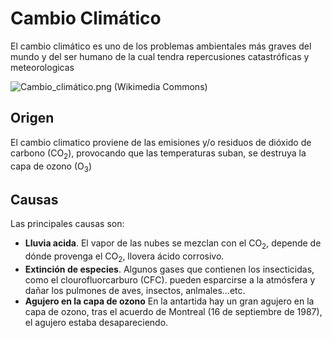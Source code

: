 # Cambio Climático

El cambio climático es uno de los problemas ambientales más graves del mundo y del ser humano de la cual tendra repercusiones catastróficas y meteorologicas

![Cambio_climático.png (Wikimedia Commons)](https://upload.wikimedia.org/wikipedia/commons/c/cc/Cambio_clim%C3%A1tico.png)

## Origen

El cambio climatico proviene de las emisiones y/o residuos de dióxido de carbono (CO<sub>2</sub>), provocando que las temperaturas suban, se destruya la capa de ozono (O<sub>3</sub>) 

## Causas

Las principales causas son:

- **Lluvia acida**. El vapor de las nubes se mezclan con el CO<sub>2</sub>, depende de dónde provenga el CO<sub>2</sub>, llovera ácido corrosivo.
- **Extinción de especies**. Algunos gases que contienen los insecticidas, como el clourofluorcarburo (CFC). pueden esparcirse a la atmósfera y dañar los pulmones de aves, insectos, anlmales...etc.
- **Agujero en la capa de ozono** En la antartida hay un gran agujero en la capa de ozono, tras el acuerdo de Montreal (16 de septiembre de 1987), el agujero estaba desapareciendo.
